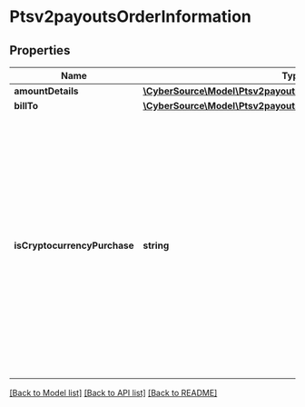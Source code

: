 # Ptsv2payoutsOrderInformation

## Properties
Name | Type | Description | Notes
------------ | ------------- | ------------- | -------------
**amountDetails** | [**\CyberSource\Model\Ptsv2payoutsOrderInformationAmountDetails**](Ptsv2payoutsOrderInformationAmountDetails.md) |  | [optional] 
**billTo** | [**\CyberSource\Model\Ptsv2payoutsOrderInformationBillTo**](Ptsv2payoutsOrderInformationBillTo.md) |  | [optional] 
**isCryptocurrencyPurchase** | **string** | #### Visa Platform Connect : This API will contain the Flag that specifies whether the payment is for the purchase of cryptocurrency. Additional values to add : This API will contain the Flag that specifies whether the payment is for the purchase of cryptocurrency. valid values are - Y/y, true - N/n, false | [optional] 

[[Back to Model list]](../README.md#documentation-for-models) [[Back to API list]](../README.md#documentation-for-api-endpoints) [[Back to README]](../README.md)


